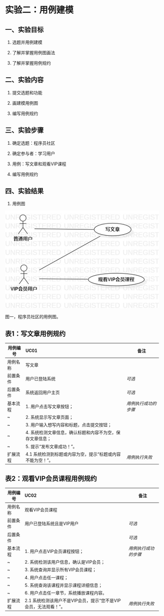 # 实验二：用例建模

## 一、实验目标

1. 选题并用例建模

2. 了解并掌握用例图画法

3. 了解并掌握用例规约

## 二、实验内容

1. 提交选题和功能

2. 画建模用例图

3. 编写用例规约

## 三、实验步骤

1. 确定选题：程序员社区

2. 确定参与者：学习用户

3. 用例：写文章和观看VIP课程

4. 编写用例规约



## 四、实验结果

1. 用例图

![用例图](./Lab2_UseCaseDiagram.jpg)



图一，程序员社区的用例图。



## 表1：写文章用例规约  

| 用例编号 | UC01                                                       | 备注                 |
| -------- | :--------------------------------------------------------- | -------------------- |
| 用例名称 | 写文章                                                     |                      |
| 前置条件 | 用户已登陆系统                                             | *可选*               |
| 后置条件 | 系统返回用户主页                                                           | *可选*               |
| 基本流程 | 1. 用户点击写文章按钮；                                    | *用例执行成功的步骤* |
| ~        | 2. 系统显示写文章页面；                                    |                      |
| ~        | 3. 用户输入想写内容和标题，点击提交按钮；                  |                      |
| ~        | 4. 系统检测文章信息，确认标题和内容不为空，保存文章信息；  |                      |
| ~        | 5. 提示“发布文章成功！”。                                      |                      |
| 扩展流程 | 4.1 系统检测到标题或内容为空，提示“标题或内容不能为空！”。 | *用例执行失败*       |



## 表2：观看VIP会员课程用例规约  

| 用例编号 | UC02                                                         | 备注                 |
| -------- | :----------------------------------------------------------- | -------------------- |
| 用例名称 | 观看VIP会员课程                                              |                      |
| 前置条件 | 用户已登陆系统且是VIP用户                                    | *可选*               |
| 后置条件 |                                                              | *可选*               |
| 基本流程 | 1. 用户点击VIP会员课程按钮；                                 | *用例执行成功的步骤* |
| ~        | 2. 系统检测该用户信息，确认是VIP会员；                                            |                      |
| ~        | 3. 系统查询并显示所有VIP会员课程；                                            |                      |
| ~        | 4. 用户点击任一课程；                                        |                      |
| ~        | 5. 系统查询该课程并显示课程详细信息；                        |                      |
| ~        | 6. 用户点击任一章节，系统播放课程内容。                      |                      |
| 扩展流程 | 2.1 系统检测该用户不是VIP会员，提示“您不是VIP会员，无法观看！”。 | *用例执行失败*       |

